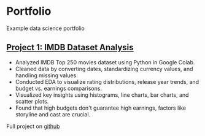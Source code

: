 # Portfolio
Example data science portfolio

## [Project 1: IMDB Dataset Analysis](https://github.com/yourusername/IMDB-Dataset-Analysis)
- Analyzed IMDB Top 250 movies dataset using Python in Google Colab.
- Cleaned data by converting dates, standardizing currency values, and handling missing values.
- Conducted EDA to visualize rating distributions, release year trends, and budget vs. earnings comparisons.
- Visualized key insights using histograms, line charts, bar charts, and scatter plots.
- Found that high budgets don't guarantee high earnings, factors like storyline and cast are crucial.

Full project on [github](https://github.com/Saka284/imdb-dataset-analysis.git)

